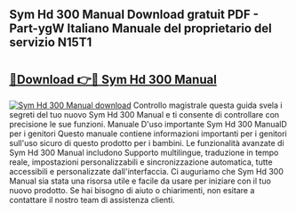 ## Sym Hd 300 Manual Download gratuit PDF - Part-ygW Italiano Manuale del proprietario del servizio N15T1

# <h2><a href="http://dfgeahe.blite.top/?on=Sym+Hd+300+Manual">🔗Download 👉🔴 Sym Hd 300 Manual</a></h2>

[![Sym Hd 300 Manual download](https://i.imgur.com/lujVjoI.png)](http://dfgeahe.blite.top/?on=Sym+Hd+300+Manual)
Controllo magistrale questa guida svela i segreti del tuo nuovo Sym Hd 300 Manual e ti consente di controllare con precisione le sue funzioni. Manuale D'uso importante Sym Hd 300 ManualD per i genitori Questo manuale contiene informazioni importanti per i genitori sull'uso sicuro di questo prodotto per i bambini. Le funzionalità avanzate di Sym Hd 300 Manual includono Supporto multilingue, traduzione in tempo reale, impostazioni personalizzabili e sincronizzazione automatica, tutte accessibili e personalizzate dall'interfaccia. Ci auguriamo che Sym Hd 300 Manual sia stata una risorsa utile e facile da usare per iniziare con il tuo nuovo prodotto. Se hai bisogno di aiuto o chiarimenti, non esitare a contattare il nostro team di assistenza clienti.
